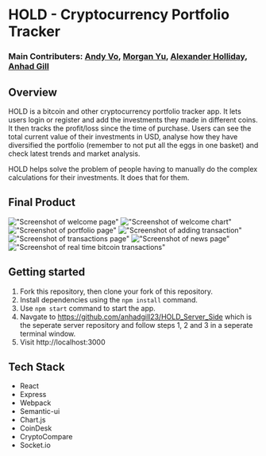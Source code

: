 # HOLD - Cryptocurrency Portfolio Tracker

### Main Contributers: [Andy Vo](https://github.com/AndyVo1998), [Morgan Yu](https://github.com/Morganyyu), [Alexander Holliday](https://github.com/popnfresh234), [Anhad Gill](https://github.com/anhadgill23)

## Overview

HOLD is a bitcoin and other cryptocurrency portfolio tracker app. It lets users login or register and add the investments they made in different coins. It then tracks the profit/loss since the time of purchase. Users can see the total current value of their investments in USD, analyse how they have diversified the portfolio (remember to not put all the eggs in one basket) and check latest trends and market analysis.

HOLD helps solve the problem of people having to manually do the complex calculations for their investments. It does that for them.

## Final Product
!["Screenshot of welcome page"](https://github.com/anhadgill23/HOLD_Client_Side/blob/master/docs/HomeScreen1.png?raw=true)
!["Screenshot of welcome chart"](https://github.com/anhadgill23/HOLD_Client_Side/blob/master/docs/HomeScreen2.png?raw=true)
!["Screenshot of portfolio page"](https://github.com/anhadgill23/HOLD_Client_Side/blob/master/docs/Portfolio.png?raw=true)
!["Screenshot of adding transaction"](https://github.com/anhadgill23/HOLD_Client_Side/blob/master/docs/AddTransaction.png?raw=true)
!["Screenshot of transactions page"](https://github.com/anhadgill23/HOLD_Client_Side/blob/master/docs/Transactions.png?raw=true)
!["Screenshot of news page"](https://github.com/anhadgill23/HOLD_Client_Side/blob/master/docs/news.png?raw=true)
!["Screenshot of real time bitcoin transactions"](https://github.com/anhadgill23/HOLD_Client_Side/blob/master/docs/realTimeTransactions.png?raw=true)


## Getting started

1. Fork this repository, then clone your fork of this repository.
2. Install dependencies using the `npm install` command.
3. Use `npm start` command to start the app.
4. Navgate to https://github.com/anhadgill23/HOLD_Server_Side which is the seperate server repository and follow steps 1, 2 and 3 in a seperate terminal window.
5. Visit http://localhost:3000

## Tech Stack

* React
* Express
* Webpack
* Semantic-ui
* Chart.js
* CoinDesk
* CryptoCompare
* Socket.io
